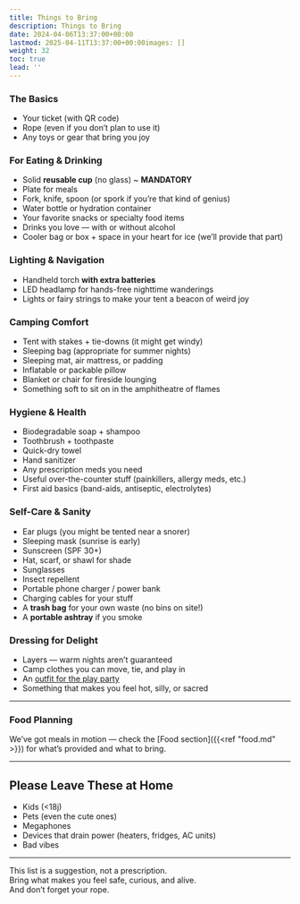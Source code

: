 ```yaml
---
title: Things to Bring
description: Things to Bring
date: 2024-04-06T13:37:00+00:00
lastmod: 2025-04-11T13:37:00+00:00images: []
weight: 32
toc: true
lead: ''
---
```


### The Basics
- Your ticket (with QR code)
- Rope (even if you don’t plan to use it)
- Any toys or gear that bring you joy

### For Eating & Drinking
- Solid **reusable cup** (no glass) ~ **MANDATORY**
- Plate for meals
- Fork, knife, spoon (or spork if you’re that kind of genius)
- Water bottle or hydration container
- Your favorite snacks or specialty food items
- Drinks you love — with or without alcohol
- Cooler bag or box + space in your heart for ice (we’ll provide that part)

### Lighting & Navigation
- Handheld torch **with extra batteries**
- LED headlamp for hands-free nighttime wanderings
- Lights or fairy strings to make your tent a beacon of weird joy

### Camping Comfort
- Tent with stakes + tie-downs (it might get windy)
- Sleeping bag (appropriate for summer nights)
- Sleeping mat, air mattress, or padding
- Inflatable or packable pillow
- Blanket or chair for fireside lounging
- Something soft to sit on in the amphitheatre of flames

### Hygiene & Health
- Biodegradable soap + shampoo
- Toothbrush + toothpaste
- Quick-dry towel
- Hand sanitizer
- Any prescription meds you need
- Useful over-the-counter stuff (painkillers, allergy meds, etc.)
- First aid basics (band-aids, antiseptic, electrolytes)

### Self-Care & Sanity
- Ear plugs (you might be tented near a snorer)
- Sleeping mask (sunrise is early)
- Sunscreen (SPF 30+)
- Hat, scarf, or shawl for shade
- Sunglasses
- Insect repellent
- Portable phone charger / power bank
- Charging cables for your stuff
- A **trash bag** for your own waste (no bins on site!)
- A **portable ashtray** if you smoke

### Dressing for Delight
- Layers — warm nights aren’t guaranteed
- Camp clothes you can move, tie, and play in
- An [outfit for the play party](/practical/dresscode)
- Something that makes you feel hot, silly, or sacred

---

### Food Planning

We’ve got meals in motion — check the [Food section]({{<ref "food.md" >}}) for what’s provided and what to bring.

---

## Please Leave These at Home

- Kids (<18j)
- Pets (even the cute ones)
- Megaphones
- Devices that drain power (heaters, fridges, AC units)
- Bad vibes

---

This list is a suggestion, not a prescription.  
Bring what makes you feel safe, curious, and alive.  
And don’t forget your rope.
